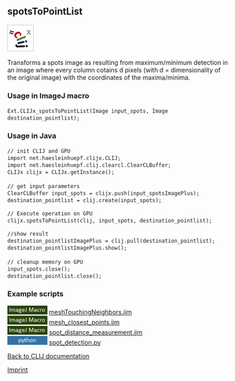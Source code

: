 ## spotsToPointList
![Image](images/mini_clijx_logo.png)

Transforms a spots image as resulting from maximum/minimum detection in an image where every column cotains d 
pixels (with d = dimensionality of the original image) with the coordinates of the maxima/minima.

### Usage in ImageJ macro
```
Ext.CLIJx_spotsToPointList(Image input_spots, Image destination_pointlist);
```


### Usage in Java
```
// init CLIJ and GPU
import net.haesleinhuepf.clijx.CLIJ;
import net.haesleinhuepf.clij.clearcl.ClearCLBuffer;
CLIJx clijx = CLIJx.getInstance();

// get input parameters
ClearCLBuffer input_spots = clijx.push(input_spotsImagePlus);
destination_pointlist = clij.create(input_spots);
```

```
// Execute operation on GPU
clijx.spotsToPointList(clij, input_spots, destination_pointlist);
```

```
//show result
destination_pointlistImagePlus = clij.pull(destination_pointlist);
destination_pointlistImagePlus.show();

// cleanup memory on GPU
input_spots.close();
destination_pointlist.close();
```




### Example scripts
<a href="https://github.com/clij/clij-advanced-filters/blob/master/src/main/macro/"><img src="images/language_macro.png" height="20"/></a> [meshTouchingNeighbors.ijm](https://github.com/clij/clij-advanced-filters/blob/master/src/main/macro/meshTouchingNeighbors.ijm)  
<a href="https://github.com/clij/clij-advanced-filters/blob/master/src/main/macro/"><img src="images/language_macro.png" height="20"/></a> [mesh_closest_points.ijm](https://github.com/clij/clij-advanced-filters/blob/master/src/main/macro/mesh_closest_points.ijm)  
<a href="https://github.com/clij/clij-advanced-filters/blob/master/src/main/macro/"><img src="images/language_macro.png" height="20"/></a> [spot_distance_measurement.ijm](https://github.com/clij/clij-advanced-filters/blob/master/src/main/macro/spot_distance_measurement.ijm)  
<a href="https://github.com/clij/clijpy/blob/master/python/"><img src="images/language_python.png" height="20"/></a> [spot_detection.py](https://github.com/clij/clijpy/blob/master/python/spot_detection.py)  


[Back to CLIJ documentation](https://clij.github.io/)

[Imprint](https://clij.github.io/imprint)

